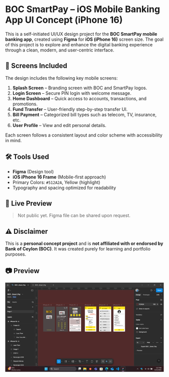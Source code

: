 
# BOC SmartPay – iOS Mobile Banking App UI Concept (iPhone 16)

This is a self-initiated UI/UX design project for the **BOC SmartPay mobile banking app**, created using **Figma** for **iOS (iPhone 16)** screen size. The goal of this project is to explore and enhance the digital banking experience through a clean, modern, and user-centric interface.

## 📱 Screens Included

The design includes the following key mobile screens:

1. **Splash Screen** – Branding screen with BOC and SmartPay logos.
2. **Login Screen** – Secure PIN login with welcome message.
3. **Home Dashboard** – Quick access to accounts, transactions, and promotions.
4. **Fund Transfer** – User-friendly step-by-step transfer UI.
5. **Bill Payment** – Categorized bill types such as telecom, TV, insurance, etc.
6. **User Profile** – View and edit personal details.

Each screen follows a consistent layout and color scheme with accessibility in mind.

## 🛠 Tools Used

- **Figma** (Design tool)
- **iOS iPhone 16 Frame** (Mobile-first approach)
- Primary Colors: `#512A2A`, Yellow (highlight)
- Typography and spacing optimized for readability

## 🔗 Live Preview

> Not public yet. Figma file can be shared upon request.

## ⚠️ Disclaimer

This is a **personal concept project** and is **not affiliated with or endorsed by Bank of Ceylon (BOC)**. It was created purely for learning and portfolio purposes.

## 📷 Preview

![BOC SmartPay UI Preview](screenshots/Screenshot%202025-06-25%20172801.png)


